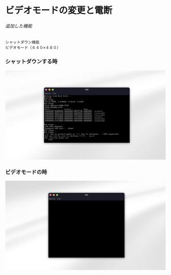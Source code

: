 # ビデオモードの変更と電断
###### 追加した機能

    シャットダウン機能　
    ビデオモード（６４０×４８０）
### シャットダウンする時
![protect_mode](../../images/16_protect_mode-1.png)
### ビデオモードの時
![protect_mode](../../images/16_protect_mode-2.png)
